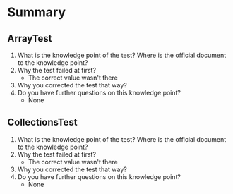 # Summary
## ArrayTest
1. What is the knowledge point of the test? Where is the official document to the knowledge point?
2. Why the test failed at first?
	* The correct value wasn't there
3. Why you corrected the test that way?
4. Do you have further questions on this knowledge point?
	* None

## CollectionsTest
1. What is the knowledge point of the test? Where is the official document to the knowledge point?
2. Why the test failed at first?
	* The correct value wasn't there
3. Why you corrected the test that way?
4. Do you have further questions on this knowledge point?
	* None